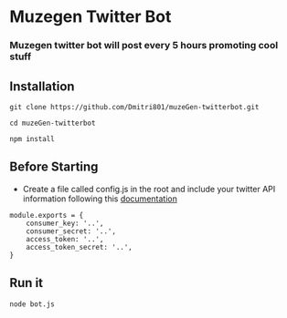# Muzegen Twitter Bot

### Muzegen twitter bot will post every 5 hours promoting cool stuff 

## Installation

`git clone https://github.com/Dmitri801/muzeGen-twitterbot.git`

`cd muzeGen-twitterbot`

`npm install`

## Before Starting

- Create a file called config.js in the root and include your twitter API information following this [documentation](https://github.com/ttezel/twit)

```
module.exports = {
    consumer_key: '..',
    consumer_secret: '..',
    access_token: '..',
    access_token_secret: '..',
}

```

## Run it

`node bot.js`

